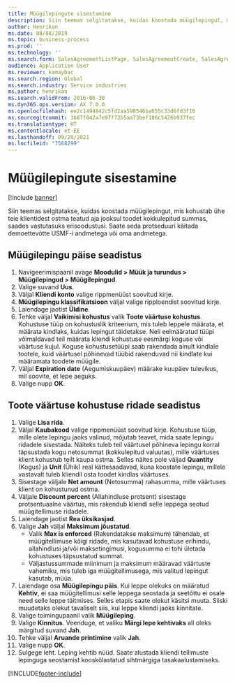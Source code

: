 ```yaml
---
title: Müügilepingute sisestamine
description: Siin teemas selgitatakse, kuidas koostada müügilepingut, mis kohustab ühe teie klientidest ostma teatud aja jooksul toodet kokkulepitud summas, saades vastutasuks erisoodustusi.
author: Henrikan
ms.date: 08/08/2019
ms.topic: business-process
ms.prod: ''
ms.technology: ''
ms.search.form: SalesAgreementListPage, SalesAgreementCreate, SalesAgreement, InventItemIdLookupSimple, AgreementConfirmRunForm, SrsReportViewerForm, SalesAgreementCustomerReferencesPart
audience: Application User
ms.reviewer: kamaybac
ms.search.region: Global
ms.search.industry: Service industries
ms.author: henrikan
ms.search.validFrom: 2016-06-30
ms.dyn365.ops.version: AX 7.0.0
ms.openlocfilehash: ee2c1494842c5fd2aa598546ba655c33d6fd3f16
ms.sourcegitcommit: 3b87f042a7e97f72b5aa73bef186c5426b937fec
ms.translationtype: HT
ms.contentlocale: et-EE
ms.lasthandoff: 09/29/2021
ms.locfileid: "7568299"
---
```

# <a name="enter-sales-agreements"></a>Müügilepingute sisestamine

[!include [banner](../../includes/banner.md)]

Siin teemas selgitatakse, kuidas koostada müügilepingut, mis kohustab ühe teie klientidest ostma teatud aja jooksul toodet kokkulepitud summas, saades vastutasuks erisoodustusi. Saate seda protseduuri käitada demoettevõtte USMF-i andmetega või oma andmetega.


## <a name="set-up-sales-agreement-header"></a>Müügilepingu päise seadistus
1. Navigeerimispaanil avage **Moodulid > Müük ja turundus > Müügilepingud > Müügilepingud**.
2. Valige suvand **Uus**.
3. Väljal **Kliendi konto** valige rippmenüüst soovitud kirje.
4. **Müügilepingu klassifikatsioon** väljal valige ripploendist soovitud kirje.
5. Laiendage jaotist **Üldine**.
6. Tehke väljal **Vaikimisi kohustus** valik **Toote väärtuse kohustus**. Kohustuse tüüp on kohustuslik kriteerium, mis tuleb leppele määrata, et määrata kindlaks, kuidas lepingut täidetakse. Neli eelmääratud tüüpi võimaldavad teil määrata kliendi kohustuse eesmärgi koguse või väärtuse kujul. Koguse kohustusetüüpi saab rakendada ainult kindlale tootele, kuid väärtusel põhinevad tüübid rakenduvad nii kindlate kui määramata toodete müügile.  
7. Väljal **Expiration date** (Aegumiskuupäev) määrake kuupäev tulevikus, mil soovite, et lepe aeguks.
8. Valige nupp **OK**.

## <a name="set-up-product-value-commitment-lines"></a>Toote väärtuse kohustuse ridade seadistus
1. Valige **Lisa rida**.
2. Väljal **Kaubakood** valige rippmenüüst soovitud kirje. Kohustuse tüüp, mille olete lepingu jaoks valinud, mõjutab teavet, mida saate lepingu ridadele sisestada. Näiteks tuleb teil väärtusel põhineva lepingu korral täpsustada kogu netosummat (kokkulepitud valuutas), mille väärtuses klient kohustub teilt kaupa ostma. Selles näites pole väljad **Quantity** (Kogus) ja **Unit** (Ühik) real kättesaadavad, kuna koostate lepingu, millele vastavalt tuleb kliendil osta toodet kindlas väärtuses.   
3. Sisestage väljale **Net amount** (Netosumma) rahasumma, mille väärtuses klient on kohustunud ostma.
4. Väljale **Discount percent** (Allahindluse protsent) sisestage protsentuaalne väärtus, mis rakendub kliendi selle leppega seotud müügitellimuse ridadele.
5. Laiendage jaotist **Rea üksikasjad**.
6. Valige **Jah** väljal **Maksimum jõustatud**.
    - Valik **Max is enforced** (Rakendatakse maksimum) tähendab, et müügitellimuse kõigi ridade, mis kasutavad kohustuse erihindu, allahindlusi ja/või maksetingimusi, kogusumma ei tohi ületada kohustuses täpsustatud summat.  
    - Väljastussummade miinimum ja maksimum määravad väärtuste vahemiku, mis tuleb iga müügitellimusega, mis valitud lepingut kasutab, müüa.   
7. Laiendage osa **Müügilepingu päis**. Kui leppe olekuks on määratud **Kehtiv**, ei saa müügitellimusi selle leppega seostada ja seetõttu ei osale need selle leppe täitmises. Selles etapis saate olekut käsitsi muuta. Siiski muudetaks olekut tavaliselt siis, kui leppe kliendi jaoks kinnitate.  
8. Valige toimingupaanil valik **Müügileping**.
9. Valige **Kinnitus**. Veenduge, et valiku **Märgi lepe kehtivaks** all oleks märgitud suvand **Jah**.  
10. Tehke väljal **Aruande printimine** valik **Jah**.
11. Valige nupp **OK**.
12. Sulgege leht. Leping kehtib nüüd. Saate alustada kliendi tellimuste lepinguga seostamist kooskõlastatud sihtmärgiga tasakaalustamiseks.  



[!INCLUDE[footer-include](../../../includes/footer-banner.md)]